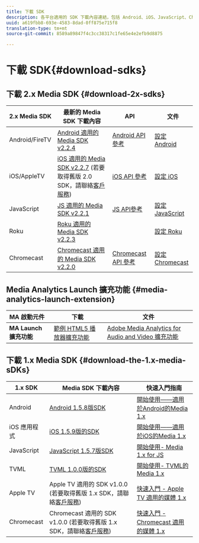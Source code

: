 ```yaml
---
title: 下載 SDK
description: 各平台適用的 SDK 下載內容連結，包括 Android、iOS、JavaScript、Chromecast 和 Roku。
uuid: a619fbb8-693e-4583-8dad-0ff875e715f8
translation-type: tm+mt
source-git-commit: 8589a89847f4c3cc38317c1fe65e4e2efb9d8875

---
```



# 下載 SDK{#download-sdks}

## 下載 2.x Media SDK {#download-2x-sdks}

| 2.x Media SDK | 最新的 Media SDK 下載內容 |  API   |  文件 |
| --- | --- | --- | --- |
| Android/FireTV | [Android 適用的 Media SDK v2.2.4](https://github.com/Adobe-Marketing-Cloud/media-sdks/releases/tag/android-v2.2.4) | [Android API參考](https://adobe-marketing-cloud.github.io/media-sdks/reference/android/) | [設定 Android](/help/sdk-implement/setup/set-up-android.md) |
| iOS/AppleTV | [iOS 適用的 Media SDK v2.2.7](https://github.com/Adobe-Marketing-Cloud/media-sdks/releases/tag/ios-v2.2.7) (若要取得舊版 2.0 SDK，請聯絡[客戶服務](https://helpx.adobe.com/tw/marketing-cloud/contact-support.html)) | [iOS API 參考](https://adobe-marketing-cloud.github.io/media-sdks/reference/ios/) | [設定 iOS](/help/sdk-implement/setup/set-up-ios.md) |
| JavaScript | [JS 適用的 Media SDK v2.2.1](https://github.com/Adobe-Marketing-Cloud/media-sdks/releases/tag/js-v2.2.1) | [JS API參考](https://adobe-marketing-cloud.github.io/media-sdks/reference/javascript/) | [設定 JavaScript](/help/sdk-implement/setup/set-up-js.md) |
| Roku | [Roku 適用的 Media SDK v2.2.3](https://github.com/Adobe-Marketing-Cloud/media-sdks/releases/tag/roku-v2.2.3) |  | [設定 Roku](/help/sdk-implement/setup/set-up-roku.md) |
| Chromecast | [Chromecast 適用的 Media SDK v2.2.0](https://github.com/Adobe-Marketing-Cloud/media-sdks/releases/tag/chromecast-v2.2.0) | [Chromecast API 參考](https://adobe-marketing-cloud.github.io/media-sdks/reference/chromecast/) | [設定 Chromecast](/help/sdk-implement/setup/set-up-chromecast.md) |

## Media Analytics Launch 擴充功能 {#media-analytics-launch-extension}

| MA 啟動元件   | 下載 | 文件 |
|---|---|---|
| **MA Launch 擴充功能** | [範例 HTML5 播放器擴充功能](https://github.com/adobe/reactor-adobe-va-sample-player) | [Adobe Media Analytics for Audio and Video 擴充功能](https://docs.adobelaunch.com/extension-reference/web/adobe-media-analytics-for-audio-and-video-extension) |

## 下載 1.x Media SDK {#download-the-1.x-media-sDKs}

| 1.x SDK |  Media SDK 下載內容 |  快速入門指南 |
| --- | --- | --- |
| Android | [Android 1.5.8版SDK](https://github.com/Adobe-Marketing-Cloud/video-heartbeat/releases/tag/android-v1.5.8) | [開始使用——適用於Android的Media 1.x](setup/vhl-dev-guide-v15_android.pdf) |
| iOS 應用程式 | [iOS 1.5.9版的SDK](https://github.com/Adobe-Marketing-Cloud/video-heartbeat/releases/tag/ios-v1.5.9) | [開始使用——適用於iOS的Media 1.x](setup/vhl-dev-guide-v15_ios.pdf) |
| JavaScript | [JavaScript 1.5.7版SDK](https://github.com/Adobe-Marketing-Cloud/video-heartbeat/releases/tag/js-v1.5.7) | [開始使用- Media 1.x for JS](setup/vhl-dev-guide-v15_js.pdf) |
| TVML | [TVML 1.0.0版的SDK](https://github.com/Adobe-Marketing-Cloud/video-heartbeat/releases/tag/tvml-v1.0.0) | [開始使用- TVML的Media 1.x](setup/vhl_tvml.pdf) |
| Apple TV | Apple TV 適用的 SDK v1.0.0 (若要取得舊版 1.x SDK，請聯絡[客戶服務](https://helpx.adobe.com/tw/marketing-cloud/contact-support.html)) | [快速入門 - Apple TV 適用的媒體 1.x](setup/vhl-dev-guide-v1x_appletv.pdf) |
| Chromecast | Chromecast 適用的 SDK v1.0.0 (若要取得舊版 1.x SDK，請聯絡[客戶服務](https://helpx.adobe.com/tw/marketing-cloud/contact-support.html)) | [快速入門 - Chromecast 適用的媒體 1.x](setup/chromecast_1.x_sdk.pdf) |

